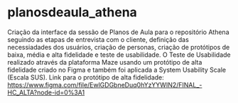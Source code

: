 # planosdeaula_athena
Criação da interface da sessão de Planos de Aula para o repositório Athena seguindo as etapas de entrevista com o cliente, definição das necessiadades dos usuários, criação de personas, criação de protótipos de baixa, média e alta fidelidade e teste de usabilidade. O Teste de Usabilidade realizado através da plataforma Maze usando um protótipo de alta fidelidade criado no Figma e também foi aplicada a System Usability Scale (Escala SUS).
Link para o protótipo de alta fidelidade:
https://www.figma.com/file/EwlGDGbneDuq0hYzYYWIN2/FINAL_-HC_ALTA?node-id=0%3A1


